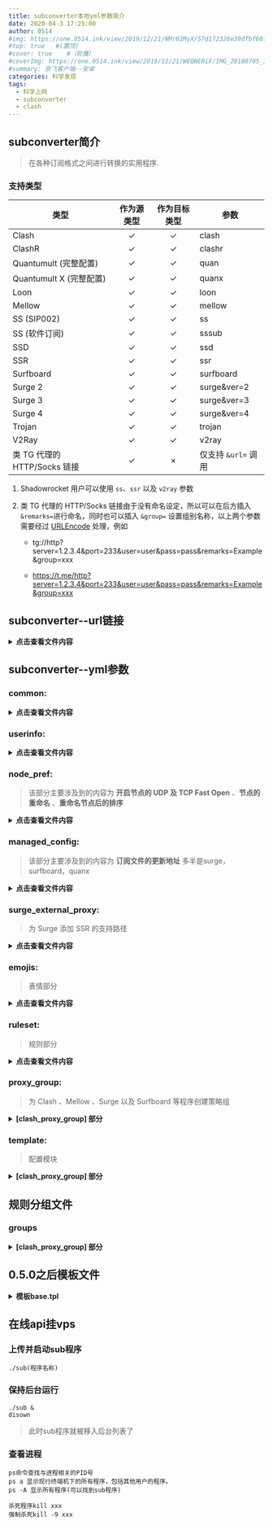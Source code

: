 ```yaml
---
title: subconverter本地yml参数简介
date: 2020-04-3 17:25:00
author: 0514
#img: https://one.0514.ink/view/2019/12/21/NMr02MyX/57d172326e39dfbf60fcdb795a08e758.jpg
#top: true   #(置顶)
#cover: true    #（轮播）
#coverImg: https://one.0514.ink/view/2019/12/21/WEQNERiF/IMG_20180705_173106.jpg
#summary: 奈飞客户端--安卓
categories: 科学发现
tags:
  - 科学上网
  - subconverter
  - clash
---
```



## subconverter简介

> 在各种订阅格式之间进行转换的实用程序.

### 支持类型

| 类型         | 作为源类型 | 作为目标类型 | 参数        |
| ------------ | :--------: | :----------: | ----------- |
| Clash        |     ✓      |      ✓       | clash       |
| ClashR       |     ✓      |      ✓       | clashr      |
| Quantumult (完整配置)   |     ✓      |      ✓       | quan        |
| Quantumult X (完整配置) |     ✓      |      ✓       | quanx       |
| Loon         |     ✓      |      ✓       | loon        |
| Mellow       |     ✓      |      ✓       | mellow      |
| SS (SIP002)  |     ✓      |      ✓       | ss          |
| SS (软件订阅) |     ✓      |      ✓       | sssub       |
| SSD          |     ✓      |      ✓       | ssd         |
| SSR          |     ✓      |      ✓       | ssr         |
| Surfboard    |     ✓      |      ✓       | surfboard   |
| Surge 2      |     ✓      |      ✓       | surge&ver=2 |
| Surge 3      |     ✓      |      ✓       | surge&ver=3 |
| Surge 4      |     ✓      |      ✓       | surge&ver=4 |
| Trojan       |     ✓      |      ✓       | trojan      |
| V2Ray        |     ✓      |      ✓       | v2ray       |
| 类 TG 代理的 HTTP/Socks 链接 |     ✓      |      ×       | 仅支持 `&url=` 调用    |


1. Shadowrocket 用户可以使用 `ss`、`ssr` 以及 `v2ray` 参数

2. 类 TG 代理的 HTTP/Socks 链接由于没有命名设定，所以可以在后方插入`&remarks=`进行命名，同时也可以插入 `&group=` 设置组别名称，以上两个参数需要经过 [URLEncode](https://www.urlencoder.org/) 处理，例如

   - tg://http?server=1.2.3.4&port=233&user=user&pass=pass&remarks=Example&group=xxx

   - https://t.me/http?server=1.2.3.4&port=233&user=user&pass=pass&remarks=Example&group=xxx



## subconverter--url链接
<details>
<summary><b>点击查看文件内容</b></summary>

默认生成url  
``` yaml
http://127.0.0.1:25500/sub?target=clash
#target=后面接生成配置类型，具体参考上面
```
上传gist并命名  
``` yaml
http://127.0.0.1:25500/sub?target=clash&upload=true&upload_path=buding.yml
#upload=true上传gist，upload_path=buding.yml上传名称。多个参数&连接
```
外部引用配置文件  
``` yaml
http://127.0.0.1:25500/getprofile?name=profiles/ces.ini&token=password
#name=后面接外部配置文件地址，token=接common:里面参数
```
自定义配置模板参数
``` yaml
具体见模板文件说明
global: 定义在pref里的参数 
local: 定义在外部配置文件里的参数 
request: 请求url的参数
#request有指定就是request的值,没有就是全局的值
```
</details>


## subconverter--yml参数

### common:
<details>
<summary><b>点击查看文件内容</b></summary>

``` yaml
common:
  api_mode: false 
  #设置为true时 使用default_url需要在访问时提供api_access_token即在请求地址后添加参数token=password

  api_access_token: password

  default_url: ["https://sub88.xyz", "https://"] 
  #支持本地文件 / URL
  #多个订阅yml写法]["http...", "http..."]---ini写法http... | http...
  #;Ⓜ️Ⓜ️Ⓜ️http
  #;https://t.me/https?server=a4.ap.fastqvpn.com&port=29980&user=282607728952606720&pass=01553893-ec29-49fc-8892-0c81c06c3618&remark=Example


  insert_url: [] 
  #支持本地文件/ URL
  #无论浏览器url链接是否具有 %URL% 参数时，都会在添加订阅前加入的节点， 不需要 URLEncode
  #如果有多个节点，ini仍然需要使用 "|" 分隔
  #insert_url=ss://Y2hhY2hhMjAtaWV0Zi...
  #insert_url=ss://Y2hhY2hhMjAtaWV0Zi...

  exclude_remarks: ["(到期|剩余流量|时间|官网|回国|产品)"] 
  #排除匹配到的节点，支持正则表达式。

  include_remarks: [] 
  #仅保留匹配到的节点、支持正则

  default_external_config: ""
  #如果未指定外部配置文件，则将其设置为默认值。支持 `本地文件` 和 `在线URL`
  #例default_external_config: config/example_external_config.ini

  clash_rule_base: base/all_base.tpl #仅保留匹配到的节点
  surge_rule_base: base/all_base.tpl
  surfboard_rule_base: base/all_base.tpl
  mellow_rule_base: base/all_base.tpl
  quan_rule_base: base/all_base.tpl
  quanx_rule_base: base/all_base.tpl
  loon_rule_base: base/all_base.tpl
  sssub_rule_base: base/all_base.tpl
  #生成的各种配置文件基础模板（0.4.3以前版本）
  #支持本地或者在线url，例如以神机位模板
  #clash_rule_base=https://raw.githubusercontent.com/ConnersHua/Profiles/master/Clash/Pro.yaml

  proxy_config: SYSTEM 
  #更新 外部配置文件 时是否使用代理
  #支持http和sock5
  #proxy_ruleset: socks5://127.0.0.1:1080 使用本地的 1080 端口进行 SOCKS5 代理

  proxy_ruleset: SYSTEM 
  #更新 RuleSet 时是否使用代理填写 NONE 或者空白禁用，或者填写 SYSTEM 使用系统代理
  #同上

  proxy_subscription: NONE 
  #更新 原始订阅 时是否使用代理
  #同上

  append_proxy_type: false 
  #设置为 true 时在节点名称前加入 [SS] [SSR] [VMess] 以作区别

```
</details>

### userinfo:

<details>
<summary><b>点击查看文件内容</b></summary>

``` yaml
userinfo:
  stream_rule: 
  - {match: "^剩余流量：(.*?)\\|总流量：(.*)$", replace: "total=$2&left=$1"}
  - {match: "^剩余流量：(.*?) (.*)$", replace: "total=$1&left=$2"}
  - {match: "^Bandwidth: (.*?)/(.*)$", replace: "used=$1&total=$2"}
  - {match: "^.*剩余(.*?)(?:\\s*?)@(?:.*)$", replace: "total=$1"}
  - {match: "^.*?流量:(.*?) 剩:(?:.*)$", replace: "total=$1"}
  #从节点提取流数据的规则
  time_rule:
  - {match: "^过期时间：(\\d+)-(\\d+)-(\\d+) (\\d+):(\\d+):(\\d+)$", replace: "$1:$2:$3:$4:$5:$6"}
  - {match: "^到期时间(:|：)(\\d+)-(\\d+)-(\\d+)$", replace: "$1:$2:$3:0:0:0"}
  - {match: "^Smart Access expire: (\\d+)/(\\d+)/(\\d+)$", replace: "$1:$2:$3:0:0:0"}
  - {match: "^.*?流量:(?:.*?) 剩:(.*?)天$", replace: "left=$1d"}
  #从节点提取过期时间数据的规则

```
</details>

### node_pref:

> 该部分主要涉及到的内容为 **开启节点的 UDP 及 TCP Fast Open** 、**节点的重命名** 、**重命名节点后的排序**

<details>
<summary><b>点击查看文件内容</b></summary>

``` yaml
node_pref:
  udp_flag: false 
  #为节点打开 UDP 模式，设置为 true 时打开，默认为 false
  #当不清楚机场的设置时请勿调整此项。

  tcp_fast_open_flag: false 
  #为节点打开 TFO (TCP Fast Open) 模式，设置为 true 时打开，默认为 false
  #当不清楚机场的设置时请勿调整此项。

  sort_flag: true 
  #对生成的订阅中的节点进行 A-Z 的排序，设置为 true 时打开，默认为 false

  skip_cert_verify_flag: false 
  #关闭 TLS 节点的证书检查，设置为 true 时打开，默认为 false
  #请勿随意将此设置修改为 true

  filter_deprecated_nodes: false 
  #排除当前 target= 不支持的节点类型默认false 可以打开

  append_sub_userinfo: true

  clash_use_new_field_name: false 
  #clash内核0.19.0新分组参数

  rename_node: 
#  - {match: "\\(?((x|X)?(\\d+)(\\.?\\d+)?)((\\s?倍率?)|(x|X))\\)?", replace: "$1x"}
  - {import: snippets/rename_node.txt}
  #重命名节点，支持正则匹配.使用方式：原始命名@重命名
  #用法如上，支持单条正则或文本载入
  #特殊用法:Ⓜ️Ⓜ️Ⓜ️
  #rename_node=!!GROUPID=0!!中国@中，rename_node: "!!GROUPID=0!!中国@中"
  #指定此重命名仅在第一个订阅的节点中生效

```
</details>

### managed_config:

> 该部分主要涉及到的内容为 **订阅文件的更新地址**
> 多半是surge，surfboard，quanx

<details>
<summary><b>点击查看文件内容</b></summary>

``` yaml
managed_config:
  write_managed_config: true
  #是否将 '#!MANAGED-CONFIG' 信息附加到 Surge 或 Surfboard 配置，设置为 true 时打开，默认为 true
  managed_config_prefix: "http://127.0.0.1:25500"
   # 具体的 '#!MANAGED-CONFIG' 信息，地址前缀不用添加 "/"。
   # Surge 或 Surfboard 会向此地址发出更新请求，同时本地 ruleset 转 url 会用此生成/getruleset链接。
   # 局域网用户需要将此处改为本程序运行设备的局域网 IP,例如managed_config_prefix = http://192.168.1.5:25500
  config_update_interval: 86400
  #托管配置更新间隔，确定配置将更新多长时间，单位为秒
  config_update_strict: false
  #如果 config_update_struct 为 true，则 Surge 将在上述间隔后要求强制更新。
  quanx_device_id: ""
  #用于重写 Quantumult X 远程 JS 中的设备 ID，该 ID 在 Quantumult X 设置中自行查找
```

</details>

### surge_external_proxy:

> 为 Surge 添加 SSR 的支持路径

<details>
<summary><b>点击查看文件内容</b></summary>

``` yaml
surge_external_proxy: #为 Surge 添加 SSR 的支持路径
  surge_ssr_path: "" # /usr/bin/ssr-local
```

</details>


### emojis:

> 表情部分

<details>
<summary><b>点击查看文件内容</b></summary>

``` yaml
emojis:
  add_emoji: true 
  #是否在节点名称前加入下面自定义的 Emoji
  remove_old_emoji: 
  true 
  #是否移除原有订阅中存在的 Emoji，设置为 true 时打开，默认为 true
  rules: 
  #在匹配到的节点前添加自定义 emojis，支持正则匹配
  - {match: "(流量|时间|应急)", emoji: "🏳️‍🌈"}
  - {import: snippets/emoji.txt}
  - match: "!!GROUPID=0!!(流量|时间|应急)", emoji: "🏳️‍🌈"
  #特殊用法
  #ini语法rule=!!GROUPID=0!!(流量|时间|应急),⌛time
  #指定此 Emoji 规则仅在第一个订阅的节点中生效

```

</details>

### ruleset:

> 规则部分

<details>
<summary><b>点击查看文件内容</b></summary>

``` yaml
ruleset:
  enabled: true 
  #启用自定义规则集的总开关
  overwrite_original_rules: false 
  #覆盖原有规则，即 [common] 中 xxx_rule_base 中的内容
  update_ruleset_on_request: false 
  #根据请求执行规则集更新
  surge_ruleset: 
  #从本地或 url 获取规则片段
#  - {rule: "GEOIP,CN", group: "DIRECT"}
#  - {ruleset: "rules/LocalAreaNetwork.list", group: "DIRECT"}
  - {import: snippets/rulesets-chaoxi.txt} #潮汐
  #支持在线链接

```

</details>

### proxy_group: 

>为 Clash 、Mellow 、Surge 以及 Surfboard 等程序创建策略组

<details>
<summary><b>[clash_proxy_group] 部分</b></summary>

``` yaml
proxy_group: #为 Clash 、Mellow 、Surge 以及 Surfboard 等程序创建策略组
  custom_proxy_group:
#  - {name: UrlTest, type: url-test, rule: [".*"], url: http://www.gstatic.com/generate_204, interval: 300}
#  - {name: Proxy, type: select, rule: [".*"]}
#  - {name: group1, type: select, rule: ["!!GROUPID=0"]}
#  - {name: v2ray, type: select, rule: ["!!GROUP=V2RayProvider"]}
#  - {import: snippets/groups_forcerule.txt}
#  - {name: ssid group, type: ssid, rule: ["default_group", "celluar=group0,ssid1=group1,ssid2=group2"]}
  - {import: snippets/groups-chaoxi.txt} #潮汐
```
  > 特殊语法

  ```ini
  custom_proxy_group=g1hk`select`!!GROUPID=0!!(HGC|HKBN|PCCW|HKT|hk|港)
  # 订阅链接中的第一条订阅内名字含 HGC、HKBN、PCCW、HKT、hk、港 的节点
  ```

</details>

### template:

> 配置模块

<details>
<summary><b>[clash_proxy_group] 部分</b></summary>

``` yaml
template:
  template_path: "template"
  globals:
  - {key: clash.http_port, value: 7890}
  - {key: clash.socks_port, value: 7891}
  - {key: clash.allow_lan, value: true}
  - {key: clash.log_level, value: info}
  #global 定义在pref里的参数 local 定义在外部配置文件里的参数 request 请求url的参数
  #request有指定就是request的值没有就是全局的值
```

</details>

## 规则分组文件
### groups

<details>
<summary><b>[clash_proxy_group] 部分</b></summary>

``` ini
🚀 节点选择`select`[]✈️ 一组香港`[]💩 辣鸡通用`[]🐳 专线`[]👻 小日本`[]🦅 美国佬`[]🔥 天选之子`[]🎫 全球直连`
🎥 NETFLIX`select`[]📹 奈飞`[]🚀 节点选择`[]🎫 全球直连`
🛑 广告拦截`select`[]⛔ 全球拦截`[]🎫 全球直连`[]🚀 节点选择
🌵 应用广告`select`[]⛔ 全球拦截`[]🎫 全球直连
🌐 国外媒体`select`[]🚀 节点选择`[]✈️ 一组香港`[]👻 小日本`[]🦅 美国佬`[]🎫 全球直连`
🌏 国内媒体`select`[]🎫 全球直连`[]🚀 节点选择`
;Ⓜ️ 微软服务`select`[]🎫 全球直连`[]🚀 节点选择`
📲 电报信息`select`[]🚀 节点选择`[]🎫 全球直连`
🍎 苹果服务`select`[]🚀 节点选择`[]🎫 全球直连`[]✈️ 一组香港`[]👻 小日本`[]🦅 美国佬`
📹 奈飞`select`!!GROUPID=0!!^.*(nf|NetFLix).*$`
🐳 专线`select`!!GROUPID=1!!^.*(IPLC).*$`http://www.gstatic.com/generate_204`300
✈️ 一组香港`url-test`!!GROUPID=0!!^(?!.*通用).*香港.*$`http://www.gstatic.com/generate_204`300
💩 辣鸡通用`url-test`!!GROUPID=0!!^.*通用.*$`http://www.gstatic.com/generate_204`300
👻 小日本`url-test`!!GROUPID=0!!^.*日本.*$`http://www.gstatic.com/generate_204`300
🦅 美国佬`url-test`!!GROUPID=0!!^.*美国.*$`http://www.gstatic.com/generate_204`300
;☢️ 高倍`url-test`^.*(10倍)(?!.*公网).*$`http://www.gstatic.com/generate_204`300
🔥 天选之子`select`.*
🎫 全球直连`select`[]DIRECT
⛔ 全球拦截`select`[]REJECT`[]DIRECT
🐳 漏网鱼儿`select`[]🚀 节点选择`[]🎫 全球直连`
;!!GROUPID=0!!^.*美国.*$：只在第一个订阅中使用正则
```
</details>

## 0.5.0之后模板文件
<details>
<summary><b>模板base.tpl</b></summary>

``` yaml
{% if request.target == "clash" or request.target == "clashr" %}

port: {{ global.clash.http_port }}
socks-port: {{ global.clash.socks_port }}
allow-lan: {{ global.clash.allow_lan }}
mode: Rule
log-level: {{ global.clash.log_level }}
external-controller: :9090
{% if request.clash.dns == "cfw" %} #如果有clash.dns=cfw时使用如下配置
dns:
  enable: true
  enhanced-mode: fake-ip
  listen: 0.0.0.0:53
  fake-ip-filter: # fake ip 白名单列表，如果你不知道这个参数的作用，请勿修改
     - '*.lan'
     - localhost.ptlogin2.qq.com
     - 'dns.msftncsi.com'
     - 'www.msftncsi.com'
     - 'www.msftconnecttest.com'    
  nameserver:
     - 223.5.5.5
     - 114.114.114.114
  fallback:
     - 8.8.8.8
     - 1.1.1.1
     - tls://1.0.0.1:853
{% else %} #如果没有clash.dns=cfw则使用
dns:
  enable: true
  enhanced-mode: fake-ip
  listen: 127.0.0.1:5450 #原clasha的dns接口，配合adg使用
  fake-ip-filter: # fake ip 白名单列表，如果你不知道这个参数的作用，请勿修改
     - '*.lan'
     - localhost.ptlogin2.qq.com
     - 'dns.msftncsi.com'
     - 'www.msftncsi.com'
     - 'www.msftconnecttest.com'    
  nameserver:
     - 223.5.5.5
     - 114.114.114.114
  fallback:
     - 8.8.8.8
     - 1.1.1.1
     - tls://1.0.0.1:853
{% endif %}
{% if request.clash.tap == "1" %} #有clash.tap时，启用wlan参数
experimental:
  interface-name: WLAN
{% endif %}
{% if local.clash.new_field_name == "true" %}
proxies: ~
proxy-groups: ~
rules: ~
{% else %}
Proxy: ~
Proxy Group: ~
Rule: ~
{% endif %}

{% endif %}



{% if request.target == "surfboard" %}

[General]
loglevel = notify #日志级别
interface = 127.0.0.1
skip-proxy = 127.0.0.1, 192.168.0.0/16, 10.0.0.0/8, 172.16.0.0/12, 100.64.0.0/10, localhost, *.local #绕过ip
ipv6 = false
dns-server = system, 223.5.5.5, 8.8.8.8 #dns设置
exclude-simple-hostnames = true
enhanced-mode-by-rule = true
{% endif %}

```
</details>



## 在线api挂vps

### 上传并启动sub程序

```
./sub(程序名称)
```
### 保持后台运行

```
./sub &
disown
```
> 此时sub程序就被移入后台列表了

### 查看进程
```
ps命令查找与进程相关的PID号
ps a 显示现行终端机下的所有程序，包括其他用户的程序。
ps -A 显示所有程序(可以找到sub程序)

杀死程序kill xxx
强制杀死kill -9 xxx
```